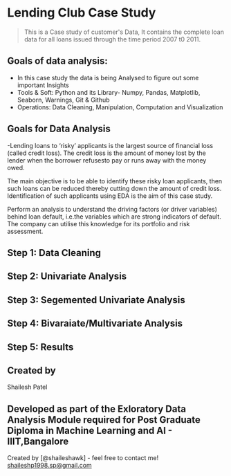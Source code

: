 # Lending Club Case Study
>This is a Case study of customer's Data, It contains the complete loan data for all loans issued through the time period 2007 t0 2011.


## Goals of data analysis:
* In this case study the data is being Analysed to figure out some important Insights
* Tools & Soft: Python and its Library- Numpy, Pandas, Matplotlib, Seaborn, Warnings, Git & Github
* Operations: Data Cleaning, Manipulation, Computation and Visualization

## Goals for Data Analysis
-Lending loans to ‘risky’ applicants is the largest source of financial loss
(called credit loss). The credit loss is the amount of money lost by the lender 
when the borrower refusesto pay or runs away with the money owed. 
<!-- You don't have to answer all the questions - just the ones relevant to your project. -->

The main objective is to be able to identify these risky loan applicants, 
then such loans can be reduced thereby cutting down the amount of credit loss. 
Identification of such applicants using EDA is the aim of this case study. 

Perform an analysis to understand the driving factors (or driver variables)
behind loan default, i.e.the variables which are strong indicators of default.  
The company can utilise this knowledge for its portfolio and risk assessment. 

##  Step 1: Data Cleaning 

##  Step 2: Univariate Analysis

##  Step 3: Segemented Univariate Analysis

##  Step 4: Bivaraiate/Multivariate Analysis

##  Step 5: Results


## Created by
Shailesh Patel

## Developed as part of the Exloratory Data Analysis Module required for Post Graduate Diploma in Machine Learning and AI - IIIT,Bangalore
Created by [@shaileshawk] - feel free to contact me!
shaileshp1998.sp@gmail.com

